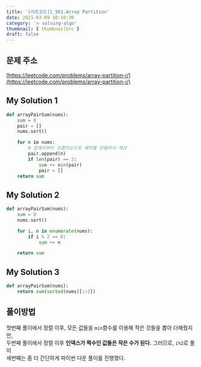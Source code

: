 ```yaml
---
title: '[리트코드]]_561.Array Partition'
date: 2021-03-09 10:10:30
category: '🔥 solving-algo'
thumbnail: { thumbnailSrc }
draft: false
---
```


## 문제 주소

[https://leetcode.com/problems/array-partition-i/](https://leetcode.com/problems/array-partition-i/)

## My Solution 1

```python
def arrayPairSum(nums):
    sum = 0
    pair = []
    nums.sort()

    for n in nums:
        # 앞에서부터 오름차순으로 페어를 만들어서 계산
        pair.append(n)
        if len(pair) == 2:
            sum += min(pair)
            pair = []
    return sum
```

## My Solution 2

```python
def arrayPairSum(nums):
    sum = 0
    nums.sort()

    for i, n in enumerate(nums):
        if i % 2 == 0:
            sum += n

    return sum
```

## My Solution 3

```python
def arrayPairSum(nums):
    return sum(sorted(nums)[::2])
```

## 풀이방법

첫번째 풀이에서 정렬 이후, 모든 값들을 `min`함수를 이용해 작은 것들을 뽑아 더해줬지만,  
두번째 풀이에서 정렬 이후 **인덱스가 짝수인 값들은 작은 수가 된다.** 그러므로, `i%2`로 풀이  
세번째는 좀 더 간단하게 파이썬 다운 풀이를 진행했다.
